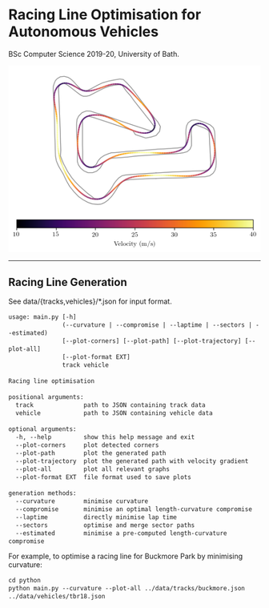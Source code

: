 # Racing Line Optimisation for Autonomous Vehicles
  
  BSc Computer Science 2019-20, University of Bath.

  ![whilton_compromise_trajectory](./data/plots/whilton/compromise/trajectory.png)

---

## Racing Line Generation

See data/{tracks,vehicles}/*.json for input format.

```
usage: main.py [-h]
               (--curvature | --compromise | --laptime | --sectors | --estimated)
               [--plot-corners] [--plot-path] [--plot-trajectory] [--plot-all]
               [--plot-format EXT]
               track vehicle

Racing line optimisation

positional arguments:
  track              path to JSON containing track data
  vehicle            path to JSON containing vehicle data

optional arguments:
  -h, --help         show this help message and exit
  --plot-corners     plot detected corners
  --plot-path        plot the generated path
  --plot-trajectory  plot the generated path with velocity gradient
  --plot-all         plot all relevant graphs
  --plot-format EXT  file format used to save plots

generation methods:
  --curvature        minimise curvature
  --compromise       minimise an optimal length-curvature compromise
  --laptime          directly minimise lap time
  --sectors          optimise and merge sector paths
  --estimated        minimise a pre-computed length-curvature compromise
```

For example, to optimise a racing line for Buckmore Park by minimising curvature:

```
cd python
python main.py --curvature --plot-all ../data/tracks/buckmore.json ../data/vehicles/tbr18.json
```

